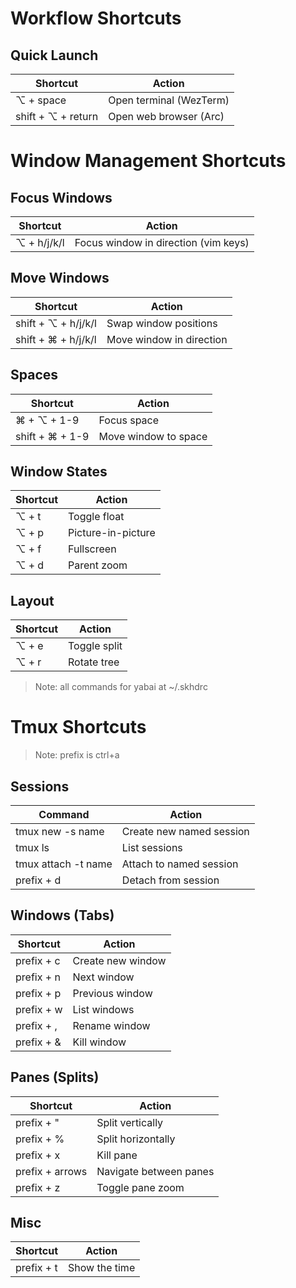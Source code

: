 # Workflow Shortcuts

## Quick Launch
| Shortcut | Action |
|----------|--------|
| ⌥ + space | Open terminal (WezTerm) |
| shift + ⌥ + return | Open web browser (Arc) |

# Window Management Shortcuts

## Focus Windows
| Shortcut | Action |
|----------|--------|
| ⌥ + h/j/k/l | Focus window in direction (vim keys) |

## Move Windows
| Shortcut | Action |
|----------|--------|
| shift + ⌥ + h/j/k/l | Swap window positions |
| shift + ⌘ + h/j/k/l | Move window in direction |

## Spaces
| Shortcut | Action |
|----------|--------|
| ⌘ + ⌥ + 1-9 | Focus space |
| shift + ⌘ + 1-9 | Move window to space |

## Window States
| Shortcut | Action |
|----------|--------|
| ⌥ + t | Toggle float |
| ⌥ + p | Picture-in-picture |
| ⌥ + f | Fullscreen |
| ⌥ + d | Parent zoom |

## Layout
| Shortcut | Action |
|----------|--------|
| ⌥ + e | Toggle split |
| ⌥ + r | Rotate tree |

> Note: all commands for yabai at ~/.skhdrc

# Tmux Shortcuts

> Note: prefix is ctrl+a

## Sessions
| Command | Action |
|---------|--------|
| tmux new -s name | Create new named session |
| tmux ls | List sessions |
| tmux attach -t name | Attach to named session |
| prefix + d | Detach from session |

## Windows (Tabs)
| Shortcut | Action |
|----------|--------|
| prefix + c | Create new window |
| prefix + n | Next window |
| prefix + p | Previous window |
| prefix + w | List windows |
| prefix + , | Rename window |
| prefix + & | Kill window |

## Panes (Splits)
| Shortcut | Action |
|----------|--------|
| prefix + " | Split vertically |
| prefix + % | Split horizontally |
| prefix + x | Kill pane |
| prefix + arrows | Navigate between panes |
| prefix + z | Toggle pane zoom |

## Misc
| Shortcut | Action |
|----------|--------|
| prefix + t | Show the time |

